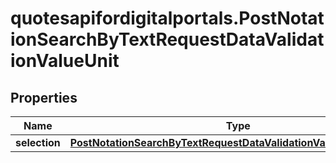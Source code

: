 # quotesapifordigitalportals.PostNotationSearchByTextRequestDataValidationValueUnit

## Properties

Name | Type | Description | Notes
------------ | ------------- | ------------- | -------------
**selection** | [**PostNotationSearchByTextRequestDataValidationValueUnitSelection**](PostNotationSearchByTextRequestDataValidationValueUnitSelection.md) |  | [optional] 


